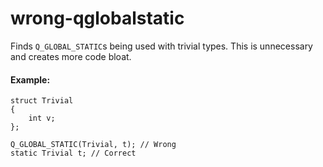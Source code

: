 # wrong-qglobalstatic

Finds `Q_GLOBAL_STATIC`s being used with trivial types.
This is unnecessary and creates more code bloat.

#### Example:

    struct Trivial
    {
        int v;
    };

    Q_GLOBAL_STATIC(Trivial, t); // Wrong
    static Trivial t; // Correct
